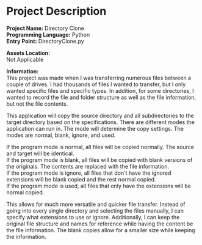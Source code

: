 # Project Description
**Project Name:** Directory Clone <br />
**Programming Language:** Python <br />
**Entry Point:** DirectoryClone.py <br />

**Assets Location:** <br />
Not Applicable

**Information:** <br />
This project was made when I was transferring numerous files between a couple of drives.
I had thousands of files I wanted to transfer, but I only wanted specific files and specific types.
In addition, for some directories, I wanted to record the file and folder structure as well as the file information, but not the file contents.

This application will copy the source directory and all subdirectories to the target directory based on the specifications.
There are different modes the application can run in. The mode will determine the copy settings.
The modes are normal, blank, ignore, and used.

If the program mode is normal, all files will be copied normally. The source and target will be identical. <br />
If the program mode is blank, all files will be copied with blank versions of the originals. The contents are replaced with the file information. <br />
If the program mode is ignore, all files that don't have the ignored extensions will be blank copied and the rest normal copied. <br />
If the program mode is used, all files that only have the extensions will be normal copied.

This allows for much more versatile and quicker file transfer.
Instead of going into every single directory and selecting the files manually, I can specify what extensions to use or ignore.
Additionally, I can keep the original file structure and names for reference while having the content be the file information.
The blank copies allow for a smaller size while keeping the information.

